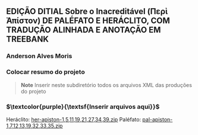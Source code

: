 ## EDIÇÃO DITIAL Sobre o Inacreditável (Περὶ Ἀπίστον) DE PALÉFATO E HERÁCLITO, COM TRADUÇÃO ALINHADA E ANOTAÇÃO EM TREEBANK 
### Anderson Alves Moris
### Colocar resumo do projeto
>__Note__ Inserir neste subdiretório todos os arquivos XML das produções do projeto
 
### $\textcolor{purple}{\textsf{Inserir arquivos aqui}}$
Heráclito: [her-apiston-1,5,11,19,21,27,34,39.zip](https://github.com/aniseferreira/LetrasClassicasDigitais/files/9842193/her-apiston-1.5.11.19.21.27.34.39.zip)
Paléfato: [pal-apiston-1,7,12,13,19,32,33,35.zip](https://github.com/aniseferreira/LetrasClassicasDigitais/files/9842201/pal-apiston-1.7.12.13.19.32.33.35.zip)


